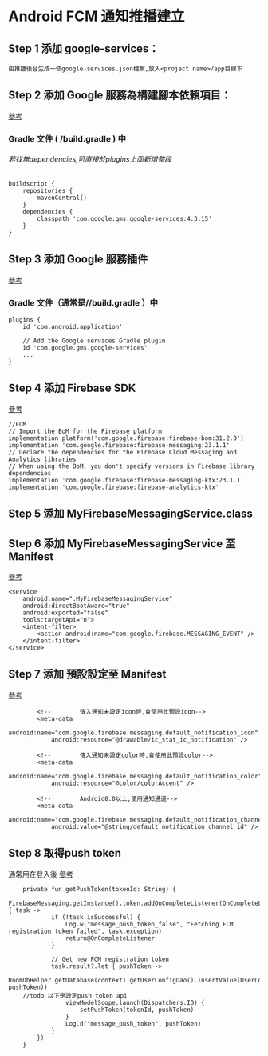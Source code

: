 # Android FCM 通知推播建立


## **Step 1 添加 google-services**：

```
由推播後台生成一個google-services.json檔案,放入<project name>/app目錄下
```

## **Step 2 添加 Google 服務為構建腳本依賴項目**：
[參考](https://firebase.google.com/docs/android/setup?hl=zh-tw)

### Gradle 文件 ( <project>/build.gradle ) 中
###### 若找無dependencies,可直接於plugins上面新增整段
    

```
buildscript {
    repositories {
        mavenCentral()
    }
    dependencies {
        classpath 'com.google.gms:google-services:4.3.15'
    }
}
```
    
    
## **Step 3 添加 Google 服務插件**

[參考](https://firebase.google.com/docs/android/setup?hl=zh-tw)

### Gradle 文件（通常是<project>/<app-module>/build.gradle ）中
```
plugins {
    id 'com.android.application'

    // Add the Google services Gradle plugin
    id 'com.google.gms.google-services'
    ...
}
```

## **Step 4 添加 Firebase SDK** 
[參考](https://firebase.google.com/docs/android/setup?hl=zh-tw)
```
//FCM
// Import the BoM for the Firebase platform
implementation platform('com.google.firebase:firebase-bom:31.2.0')
implementation 'com.google.firebase:firebase-messaging:23.1.1'
// Declare the dependencies for the Firebase Cloud Messaging and Analytics libraries
// When using the BoM, you don't specify versions in Firebase library dependencies
implementation 'com.google.firebase:firebase-messaging-ktx:23.1.1'
implementation 'com.google.firebase:firebase-analytics-ktx'
```

## **Step 5 添加 MyFirebaseMessagingService.class** 


## **Step 6 添加 MyFirebaseMessagingService 至Manifest**
[參考](https://firebase.google.com/docs/cloud-messaging/android/client?hl=zh-tw)
```
<service
    android:name=".MyFirebaseMessagingService"
    android:directBootAware="true"
    android:exported="false"
    tools:targetApi="n">
    <intent-filter>
        <action android:name="com.google.firebase.MESSAGING_EVENT" />
    </intent-filter>
</service>
```

## **Step 7 添加 預設設定至 Manifest**
[參考](https://firebase.google.com/docs/cloud-messaging/android/client?hl=zh-tw)
```
        <!--        傳入通知未設定icon時,會使用此預設icon-->
        <meta-data
            android:name="com.google.firebase.messaging.default_notification_icon"
            android:resource="@drawable/ic_stat_ic_notification" />

        <!--        傳入通知未設定color時,會使用此預設color-->
        <meta-data
            android:name="com.google.firebase.messaging.default_notification_color"
            android:resource="@color/colorAccent" />

        <!--        Android8.0以上,使用通知通道-->
        <meta-data
            android:name="com.google.firebase.messaging.default_notification_channel_id"
            android:value="@string/default_notification_channel_id" />
```
    
## **Step 8 取得push token**
通常用在登入後
[參考](https://firebase.google.com/docs/cloud-messaging/android/client?hl=zh-tw)
    
```
    private fun getPushToken(tokenId: String) {
        FirebaseMessaging.getInstance().token.addOnCompleteListener(OnCompleteListener { task ->
            if (!task.isSuccessful) {
                Log.w("message_push_token_false", "Fetching FCM registration token failed", task.exception)
                return@OnCompleteListener
            }

            // Get new FCM registration token
            task.result?.let { pushToken ->
                RoomDbHelper.getDatabase(context).getUserConfigDao().insertValue(UserConfigEntity(UserConfigKey.PUSH_TOKEN.tag, pushToken))
    //todo 以下是設定push token api
                viewModelScope.launch(Dispatchers.IO) {
                    setPushToken(tokenId, pushToken)
                }
                Log.d("message_push_token", pushToken)
            }
        })
    }
```

